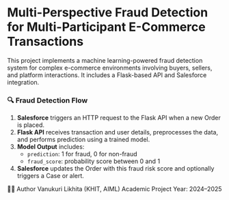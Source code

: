 # Multi-Perspective Fraud Detection for Multi-Participant E-Commerce Transactions

This project implements a machine learning-powered fraud detection system for complex e-commerce environments involving buyers, sellers, and platform interactions. 
It includes a Flask-based API and Salesforce integration.


### 🔍 Fraud Detection Flow

1. **Salesforce** triggers an HTTP request to the Flask API when a new Order is placed.
2. **Flask API** receives transaction and user details, preprocesses the data, and performs prediction using a trained model.
3. **Model Output** includes:
   - `prediction`: 1 for fraud, 0 for non-fraud
   - `fraud_score`: probability score between 0 and 1
4. **Salesforce** updates the Order with this fraud risk score and optionally triggers a Case or alert.

👩‍💻 Author
Vanukuri Likhita (KHIT, AIML)
Academic Project Year: 2024–2025


